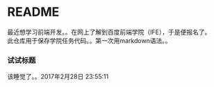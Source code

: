 README
===========================
最近想学习前端开发。。在网上了解到百度前端学院（IFE），于是便报名了。  
此仓库用于保存学院任务代码。。第一次用markdown语法。。  
### 试试标题  
该睡觉了。。2017年2月28日 23:55:11
